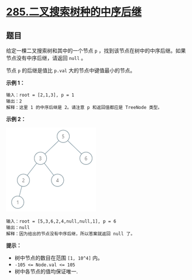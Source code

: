 # [285.二叉搜索树种的中序后继](https://leetcode.cn/problems/inorder-successor-in-bst/description/)

## 题目

给定一棵二叉搜索树和其中的一个节点 `p` ，找到该节点在树中的中序后继。如果节点没有中序后继，请返回 `null` 。

节点 `p` 的后继是值比 `p.val` 大的节点中键值最小的节点。

**示例 1：**

    输入：root = [2,1,3], p = 1
    输出：2
    解释：这里 1 的中序后继是 2。请注意 p 和返回值都应是 TreeNode 类型。

**示例 2：**

![case2](./1.png)

    输入：root = [5,3,6,2,4,null,null,1], p = 6
    输出：null
    解释：因为给出的节点没有中序后继，所以答案就返回 null 了。

**提示：**

- 树中节点的数目在范围 `[1, 10^4]` 内。
- `-105 <= Node.val <= 105`
- 树中各节点的值均保证唯一.
